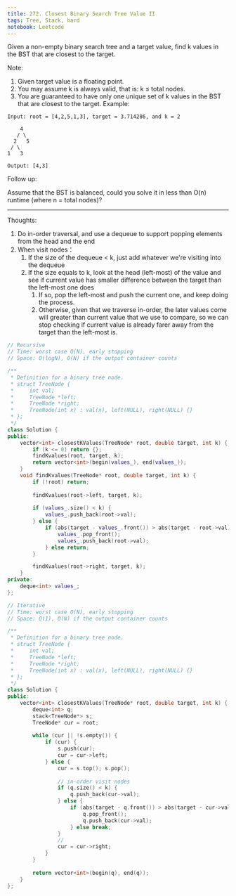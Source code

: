 ```yaml
---
title: 272. Closest Binary Search Tree Value II
tags: Tree, Stack, hard
notebook: Leetcode
---
```


Given a non-empty binary search tree and a target value, find k values in the BST that are closest to the target.

Note:

1. Given target value is a floating point.
2. You may assume k is always valid, that is: k ≤ total nodes.
3. You are guaranteed to have only one unique set of k values in the BST that are closest to the target.
Example:
```
Input: root = [4,2,5,1,3], target = 3.714286, and k = 2

    4
   / \
  2   5
 / \
1   3

Output: [4,3]
```
Follow up:

Assume that the BST is balanced, could you solve it in less than O(n) runtime (where n = total nodes)?

----------
Thoughts:
1. Do in-order traversal, and use a dequeue to support popping elements from the head and the end
2. When visit nodes：
   1. If the size of the dequeue < k, just add whatever we're visiting into the dequeue
   2. If the size equals to k, look at the head (left-most) of the value and see if current value has smaller difference between the target than the left-most one does
      1. If so, pop the left-most and push the current one, and keep doing the process.
      2. Otherwise, given that we traverse in-order, the later values come will greater than current value that we use to compare, so we can stop checking if current value is already farer away from the target than the left-most is.

```c++
// Recursive
// Time: worst case O(N), early stopping 
// Space: O(logN), O(N) if the output container counts

/**
 * Definition for a binary tree node.
 * struct TreeNode {
 *     int val;
 *     TreeNode *left;
 *     TreeNode *right;
 *     TreeNode(int x) : val(x), left(NULL), right(NULL) {}
 * };
 */
class Solution {
public:
    vector<int> closestKValues(TreeNode* root, double target, int k) {
        if (k <= 0) return {};
        findKvalues(root, target, k);
        return vector<int>(begin(values_), end(values_));
    }
    void findKvalues(TreeNode* root, double target, int k) {
        if (!root) return;
        
        findKvalues(root->left, target, k);
        
        if (values_.size() < k) {
            values_.push_back(root->val);
        } else {
            if (abs(target - values_.front()) > abs(target - root->val)) {
                values_.pop_front();
                values_.push_back(root->val);
            } else return;
        }

        findKvalues(root->right, target, k);
    }
private:
    deque<int> values_;
};
```

```c++
// Iterative
// Time: worst case O(N), early stopping 
// Space: O(1), O(N) if the output container counts

/**
 * Definition for a binary tree node.
 * struct TreeNode {
 *     int val;
 *     TreeNode *left;
 *     TreeNode *right;
 *     TreeNode(int x) : val(x), left(NULL), right(NULL) {}
 * };
 */
class Solution {
public:
    vector<int> closestKValues(TreeNode* root, double target, int k) {
        deque<int> q;
        stack<TreeNode*> s;
        TreeNode* cur = root;
        
        while (cur || !s.empty()) {
            if (cur) {
                s.push(cur);
                cur = cur->left;
            } else {
                cur = s.top(); s.pop();
                
                // in-order visit nodes 
                if (q.size() < k) {
                    q.push_back(cur->val);
                } else {
                    if (abs(target - q.front()) > abs(target - cur->val)) {
                        q.pop_front();
                        q.push_back(cur->val);
                    } else break;
                }
                //
                cur = cur->right;
            }
        }
        
        return vector<int>(begin(q), end(q));
    }
};
```
